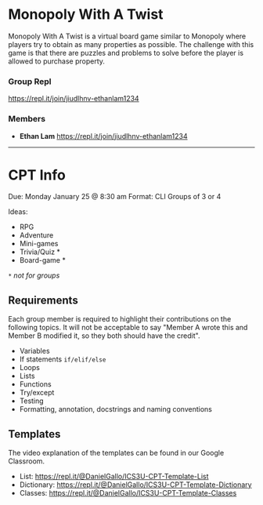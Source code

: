 # Monopoly With A Twist
Monopoly With A Twist is a virtual board game similar to Monopoly where players try to obtain as many properties as possible. The challenge with this game is that there are puzzles and problems to solve before the player is allowed to purchase property. 

### Group Repl
https://repl.it/join/jiudlhnv-ethanlam1234

### Members
- **Ethan Lam** https://repl.it/join/jiudlhnv-ethanlam1234

---

# CPT Info

Due: Monday January 25 @ 8:30 am
Format: CLI
Groups of 3 or 4

Ideas:
- RPG
- Adventure
- Mini-games
- Trivia/Quiz *
- Board-game *

_`*` not for groups_

## Requirements
Each group member is required to highlight their contributions on the following topics. It will not be acceptable to say "Member A wrote this and Member B modified it, so they both should have the credit".

- Variables
- If statements `if/elif/else`
- Loops
- Lists
- Functions
- Try/except
- Testing
- Formatting, annotation, docstrings and naming conventions

## Templates
The video explanation of the templates can be found in our Google Classroom.

- List: https://repl.it/@DanielGallo/ICS3U-CPT-Template-List
- Dictionary: https://repl.it/@DanielGallo/ICS3U-CPT-Template-Dictionary
- Classes: https://repl.it/@DanielGallo/ICS3U-CPT-Template-Classes
